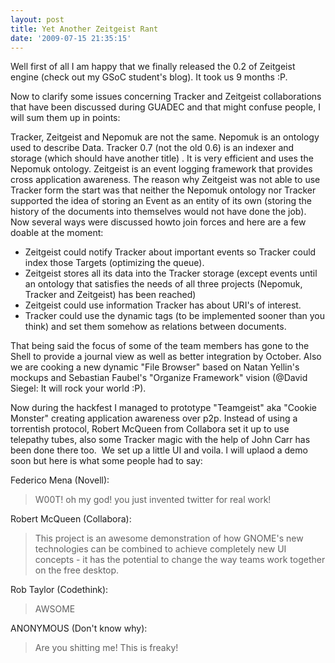 ```yaml
---
layout: post
title: Yet Another Zeitgeist Rant
date: '2009-07-15 21:35:15'
---
```


Well first of all I am happy that we finally released the 0.2 of Zeitgeist engine (check out my GSoC student's blog). It took us 9 months :P.

Now to clarify some issues concerning Tracker and Zeitgeist collaborations that have been discussed during GUADEC and that might confuse people, I will sum them up in points:

Tracker, Zeitgeist and Nepomuk are not the same. Nepomuk is an ontology used to describe Data. Tracker 0.7 (not the old 0.6) is an indexer and storage (which should have another title) . It is very efficient and uses the Nepomuk ontology. Zeitgeist is an event logging framework that provides cross application awareness. The reason why Zeitgeist was not able to use Tracker form the start was that neither the Nepomuk ontology nor Tracker supported the idea of storing an Event as an entity of its own (storing the history of the documents into themselves would not have done the job). Now several ways were discussed howto join forces and here are a few doable at the moment:
<ul>
	<li>Zeitgeist could notify Tracker about important events so Tracker could index those Targets (optimizing the queue).</li>
	<li>Zeitgeist stores all its data into the Tracker storage (except events until an ontology that satisfies the needs of all three projects (Nepomuk, Tracker and Zeitgeist) has been reached)</li>
	<li>Zeitgeist could use information Tracker has about URI's of interest.</li>
	<li>Tracker could use the dynamic tags (to be implemented sooner than you think) and set them somehow as relations between documents.</li>
</ul>
That being said the focus of some of the team members has gone to the Shell to provide a journal view as well as better integration by October. Also we are cooking a new dynamic "File Browser" based on Natan Yellin's mockups and Sebastian Faubel's "Organize Framework" vision (@David Siegel: It will rock your world :P).

Now during the hackfest I managed to prototype "Teamgeist" aka "Cookie Monster" creating application awareness over p2p. Instead of using a torrentish protocol, Robert McQueen from Collabora set it up to use telepathy tubes, also some Tracker magic with the help of John Carr has been done there too.  We set up a little UI and voila. I will uplaod a demo soon but here is what some people had to say:

Federico Mena (Novell):
<blockquote>W00T! oh my god! you just invented twitter for real work!</blockquote>
Robert McQueen (Collabora):
<blockquote>This project is an awesome demonstration of how GNOME's new technologies can be combined to achieve completely new UI concepts - it has the potential to change the way teams work together on the free desktop.</blockquote>
Rob Taylor (Codethink):
<blockquote>AWSOME</blockquote>
ANONYMOUS (Don't know why):
<blockquote>Are you shitting me! This is freaky!</blockquote>